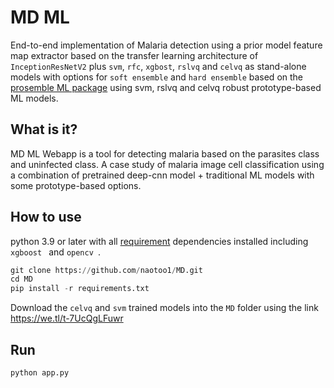 # MD ML
End-to-end implementation of Malaria detection using a prior model feature map extractor based on the transfer learning architecture of ```InceptionResNetV2``` plus ```svm```, ```rfc```, ```xgbost```, ```rslvq``` and ```celvq``` as stand-alone models with options for ```soft ensemble``` and ```hard ensemble``` based on the [prosemble ML package](https://github.com/naotoo1/prosemble) using svm, rslvq and celvq robust prototype-based ML models.

## What is it?
MD ML Webapp is a tool for detecting malaria based on the parasites class and uninfected class. A case study of malaria image cell classification using a combination of pretrained deep-cnn model + traditional ML models with some prototype-based options.

## How to use
python 3.9 or later with all [requirement](https://github.com/naotoo1/MD/blob/main/requirements.txt) dependencies installed including  ```xgboost ``` and  ```opencv ```.

```python
git clone https://github.com/naotoo1/MD.git
cd MD
pip install -r requirements.txt
```
Download the ```celvq``` and ```svm``` trained models into the ```MD``` folder using the link https://we.tl/t-7UcQgLFuwr

## Run 
```python
python app.py
```


